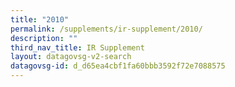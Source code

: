 ```yaml
---
title: "2010"
permalink: /supplements/ir-supplement/2010/
description: ""
third_nav_title: IR Supplement
layout: datagovsg-v2-search
datagovsg-id: d_d65ea4cbf1fa60bbb3592f72e7088575
---
```

